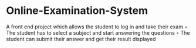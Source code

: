 # Online-Examination-System
A front end project which allows the student to log in and take their exam
◦ The student has to select a subject and start answering the questions
◦ The student can submit their answer and get their result displayed
